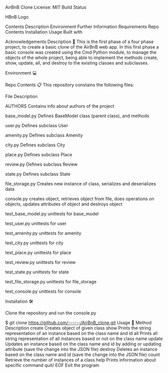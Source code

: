 AirBnB Clone License: MIT Build Status




HBnB Logo

Contents
Description
Environment
Further Information
Requirements
Repo Contents
Installation
Usage
Built with




Acknowledgements
Description 📄
This is the first phase of a four phase project, to create a basic clone of the AirBnB web app. In this first phase a basic console was created using the Cmd Python module, to manage the objects of the whole project, being able to implement the methods create, show, update, all, and destroy to the existing classes and subclasses.

Environment 💻

Repo Contents 📋
This repository constains the following files:




File	Description



AUTHORS	Contains info about authors of the project





base_model.py	Defines BaseModel class (parent class), and methods




user.py	Defines subclass User




amenity.py	Defines subclass Amenity




city.py	Defines subclass City




place.py	Defines subclass Place




review.py	Defines subclass Review




state.py	Defines subclass State




file_storage.py	Creates new instance of class, serializes and deserializes data




console.py	creates object, retrieves object from file, does operations on objects, updates attributes of object and destroys object




test_base_model.py	unittests for base_model




test_user.py	unittests for user




test_amenity.py	unittests for amenity




test_city.py	unittests for city








test_place.py	unittests for place




test_review.py	unittests for review




test_state.py	unittests for state




test_file_storage.py	unittests for file_storage




test_console.py	unittests for console




Installation 🛠️



Clone the repository and run the console.py

$ git clone https://github.com/------/AirBnB_clone.git
Usage 🔧
Method	Description
create	Creates object of given class
show	Prints the string representation of an instance based on the class name and id
all	Prints all string representation of all instances based or not on the class name
update	Updates an instance based on the class name and id by adding or updating attribute (save the change into the JSON file)
destroy	Deletes an instance based on the class name and id (save the change into the JSON file)
count	Retrieve the number of instances of a class
help	Prints information about specific command
quit/ EOF	Exit the program
